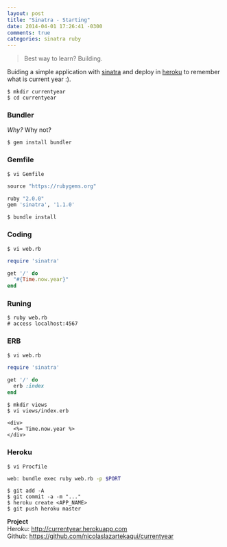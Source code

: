 ```yaml
---
layout: post
title: "Sinatra - Starting"
date: 2014-04-01 17:26:41 -0300
comments: true
categories: sinatra ruby
---
```


[sinatra]: http://www.sinatrarb.com
[heroku]: http://heroku.com
[github/project]: https://github.com/nicolaslazartekaqui/currentyear

> Best way to learn? Building.

Buiding a simple application with [sinatra] and deploy in [heroku] to remember what is current year :).

    $ mkdir currentyear
    $ cd currentyear

### Bundler

_Why?_ Why not?

    $ gem install bundler

### Gemfile

    $ vi Gemfile

``` ruby Gemfile
source "https://rubygems.org"

ruby "2.0.0"
gem 'sinatra', '1.1.0'
```

    $ bundle install

### Coding

    $ vi web.rb

``` ruby web.rb
require 'sinatra'

get '/' do
  "#{Time.now.year}"
end
```

### Runing

    $ ruby web.rb
    # access localhost:4567

### ERB

    $ vi web.rb

``` ruby web.rb
require 'sinatra'

get '/' do
  erb :index
end
```

    $ mkdir views
    $ vi views/index.erb

``` erb views/index.erb
<div>
  <%= Time.now.year %>
</div>
```

### Heroku

    $ vi Procfile

``` bash Procfile
web: bundle exec ruby web.rb -p $PORT
```

    $ git add -A
    $ git commit -a -m "..."
    $ heroku create <APP_NAME>
    $ git push heroku master

__Project__ <br/>
Heroku: http://currentyear.herokuapp.com <br />
Github: https://github.com/nicolaslazartekaqui/currentyear
